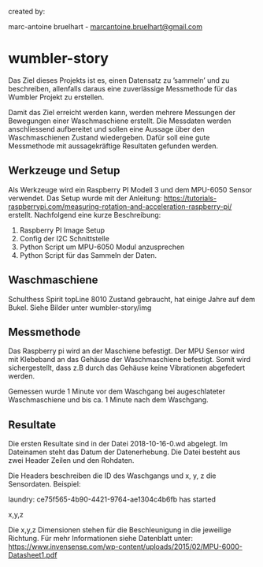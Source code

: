 created by: 

marc-antoine bruelhart -
marcantoine.bruelhart@gmail.com

# wumbler-story
Das Ziel dieses Projekts ist es, einen Datensatz zu ’sammeln’ und zu beschreiben, allenfalls daraus eine zuverlässige Messmethode für das Wumbler Projekt zu erstellen. 

Damit das Ziel erreicht werden kann, werden mehrere Messungen der Bewegungen einer Waschmaschiene erstellt. Die Messdaten werden anschliessend aufbereitet und sollen eine Aussage über den 
Waschmaschienen Zustand wiedergeben. Dafür soll eine gute Messmethode mit aussagekräftige Resultaten gefunden werden.  


## Werkzeuge und Setup
Als Werkzeuge wird ein Raspberry PI Modell 3 und dem MPU-6050 Sensor verwendet.
Das Setup wurde mit der Anleitung: https://tutorials-raspberrypi.com/measuring-rotation-and-acceleration-raspberry-pi/ erstellt.
Nachfolgend eine kurze Beschreibung:

1. Raspberry PI Image Setup
2. Config der I2C Schnittstelle
3. Python Script um MPU-6050 Modul anzusprechen
4. Python Script für das Sammeln der Daten.

## Waschmaschiene
Schulthess Spirit topLine 8010
Zustand gebraucht, hat einige Jahre auf dem Bukel.
Siehe Bilder unter wumbler-story/img

## Messmethode
Das Raspberry pi wird an der Maschiene befestigt. Der MPU Sensor wird mit Klebeband an das 
Gehäuse der Waschmaschiene befestigt. Somit wird sichergestellt, dass z.B durch das Gehäuse 
keine Vibrationen abgefedert werden. 

Gemessen wurde 1 Minute vor dem Waschgang bei augeschlateter Waschmaschiene und bis ca. 1 Minute
nach dem Waschgang.

## Resultate
Die ersten Resultate sind in der Datei 2018-10-16-0.wd abgelegt.
Im Dateinamen steht das Datum der Datenerhebung.
Die Datei besteht aus zwei Header Zeilen und den Rohdaten.

Die Headers beschreiben die ID des Waschgangs und x, y, z die Sensordaten. Beispiel:

laundry: ce75f565-4b90-4421-9764-ae1304c4b6fb has started

x,y,z


Die x,y,z Dimensionen stehen für die Beschleunigung in die jeweilige Richtung. Für mehr Informationen siehe Datenblatt unter: https://www.invensense.com/wp-content/uploads/2015/02/MPU-6000-Datasheet1.pdf  
